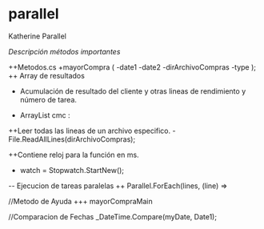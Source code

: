 # parallel
Katherine Parallel


*Descripción métodos importantes*

++Metodos.cs
 +mayorCompra (
  -date1
  -date2
  -dirArchivoCompras
  -type
  );
  ++ Array de resultados
  + Acumulación de resultado del cliente y otras lineas de rendimiento y número de tarea.
  - ArrayList cmc :
    
++Leer todas las lineas de un archivo especifico.
 -File.ReadAllLines(dirArchivoCompras);
   
++Contiene reloj para la función en ms.
- watch =  Stopwatch.StartNew();
    
-- Ejecucion de tareas paralelas
++ Parallel.ForEach(lines, (line) =>
    
//Metodo de Ayuda
+++ mayorCompraMain
    
//Comparacion de Fechas
_DateTime.Compare(myDate, Date1);
    
    
  
